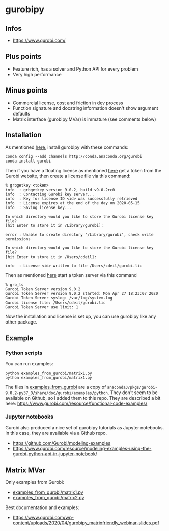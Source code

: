 # gurobipy

## Infos

* https://www.gurobi.com/

## Plus points

* Feature rich, has a solver and Python API for every problem
* Very high performance 

## Minus points

* Commercial license, cost and friction in dev process
* Function signature and docstring information doesn't show argument defaults
* Matrix interface (gurobipy.MVar) is immature (see comments below)

## Installation

As mentioned [here](https://www.gurobi.com/gurobi-and-anaconda-for-mac/), install gurobipy with these commands:

```
conda config --add channels http://conda.anaconda.org/gurobi
conda install gurobi
```

Then if you have a floating license as mentioned
[here](https://www.gurobi.com/documentation/9.0/quickstart_mac/setting_up_and_using_a_flo.html)
get a token from the Gurobi website, then create a license file via this command:

```
% grbgetkey <token>
info  : grbgetkey version 9.0.2, build v9.0.2rc0
info  : Contacting Gurobi key server...
info  : Key for license ID <id> was successfully retrieved
info  : License expires at the end of the day on 2020-05-15
info  : Saving license key...

In which directory would you like to store the Gurobi license key file?
[hit Enter to store it in /Library/gurobi]: 

error : Unable to create directory '/Library/gurobi', check write permissions

In which directory would you like to store the Gurobi license key file?
[hit Enter to store it in /Users/cdeil]: 

info  : License <id> written to file /Users/cdeil/gurobi.lic
```

Then as mentioned [here](https://www.gurobi.com/documentation/9.0/quickstart_mac/sta_a_token_server.html) start a token server via this command

```
% grb_ts
Gurobi Token Server version 9.0.2
Gurobi Token Server version 9.0.2 started: Mon Apr 27 18:23:07 2020
Gurobi Token Server syslog: /var/log/system.log
Gurobi license file: /Users/cdeil/gurobi.lic
Gurobi Token Server use limit: 1
```

Now the installation and license is set up, you can use gurobipy like any other package.

## Example

### Python scripts

You can run examples:

```
python examples_from_gurobi/matrix1.py
python examples_from_gurobi/matrix1.py
```

The files in [examples_from_gurobi](examples_from_gurobi) are a copy of
`anaconda3/pkgs/gurobi-9.0.2-py37_0/share/doc/gurobi/examples/python`.
They don't seem to be available on Github, so I added them to this repo.
They are described a bit here: https://www.gurobi.com/resource/functional-code-examples/

### Jupyter notebooks

Gurobi also produced a nice set of gurobipy tutorials as Jupyter notebooks.
In this case, they are available via a Github repo.

* https://github.com/Gurobi/modeling-examples
* https://www.gurobi.com/resource/modeling-examples-using-the-gurobi-python-api-in-jupyter-notebook/

## Matrix MVar

Only examples from Gurobi:
- [examples_from_gurobi/matrix1.py](examples_from_gurobi/matrix1.py)
- [examples_from_gurobi/matrix2.py](examples_from_gurobi/matrix2.py)

Best documentation and examples:

* https://www.gurobi.com/wp-content/uploads/2020/04/gurobipy_matrixfriendly_webinar-slides.pdf

